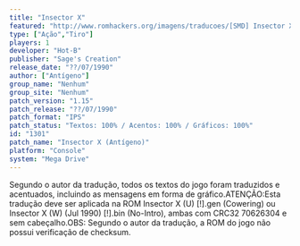 ```yaml
---
title: "Insector X"
featured: "http://www.romhackers.org/imagens/traducoes/[SMD] Insector X - Antígeno - 1.png"
type: ["Ação","Tiro"]
players: 1
developer: "Hot-B"
publisher: "Sage's Creation"
release_date: "??/07/1990"
author: ["Antígeno"]
group_name: "Nenhum"
group_site: "Nenhum"
patch_version: "1.15"
patch_release: "??/07/1990"
patch_format: "IPS"
patch_status: "Textos: 100% / Acentos: 100% / Gráficos: 100%"
id: "1301"
patch_name: "Insector X (Antígeno)"
platform: "Console"
system: "Mega Drive"
---
```


Segundo o autor da tradução, todos os textos do jogo foram traduzidos e acentuados, incluindo as mensagens em forma de gráfico.ATENÇÃO:Esta tradução deve ser aplicada na ROM Insector X (U) [!].gen (Cowering) ou Insector X (W) (Jul 1990) [!].bin (No-Intro), ambas com CRC32 70626304 e sem cabeçalho.OBS: Segundo o autor da tradução, a ROM do jogo não possui verificação de checksum.